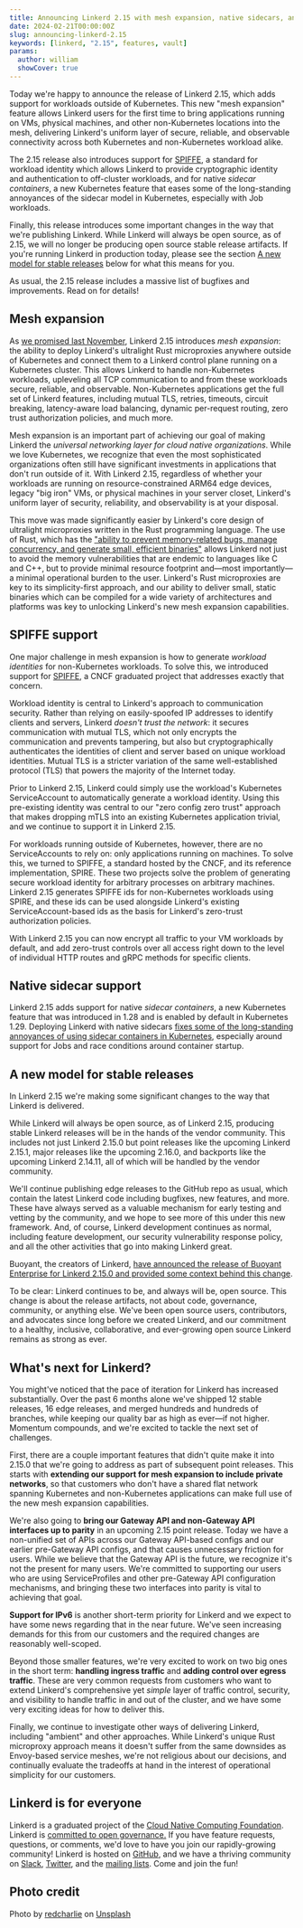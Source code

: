 ```yaml
---
title: Announcing Linkerd 2.15 with mesh expansion, native sidecars, and SPIFFE
date: 2024-02-21T00:00:00Z
slug: announcing-linkerd-2.15
keywords: [linkerd, "2.15", features, vault]
params:
  author: william
  showCover: true
---
```


Today we're happy to announce the release of Linkerd 2.15, which adds support
for workloads outside of Kubernetes. This new "mesh expansion" feature allows
Linkerd users for the first time to bring applications running on VMs, physical
machines, and other non-Kubernetes locations into the mesh, delivering Linkerd's
uniform layer of secure, reliable, and observable connectivity across both
Kubernetes and non-Kubernetes workload alike.

The 2.15 release also introduces support for [SPIFFE](https://spiffe.io), a
standard for workload identity which allows Linkerd to provide cryptographic
identity and authentication to off-cluster workloads, and for native _sidecar
containers_, a new Kubernetes feature that eases some of the long-standing
annoyances of the sidecar model in Kubernetes, especially with Job workloads.

Finally, this release introduces some important changes in the way that we're
publishing Linkerd. While Linkerd will always be open source, as of 2.15, we
will no longer be producing open source stable release artifacts. If you're
running Linkerd in production today, please see the section
[A new model for stable releases](#a-new-model-for-stable-releases) below for
what this means for you.

As usual, the 2.15 release includes a massive list of bugfixes and improvements.
Read on for details!

## Mesh expansion

As
[we promised last November](https://linkerd.io/2023/11/07/linkerd-mesh-expansion/),
Linkerd 2.15 introduces _mesh expansion_: the ability to deploy Linkerd's
ultralight Rust microproxies anywhere outside of Kubernetes and connect them to
a Linkerd control plane running on a Kubernetes cluster. This allows Linkerd to
handle non-Kubernetes workloads, upleveling all TCP communication to and from
these workloads secure, reliable, and observable. Non-Kubernetes applications
get the full set of Linkerd features, including mutual TLS, retries, timeouts,
circuit breaking, latency-aware load balancing, dynamic per-request routing,
zero trust authorization policies, and much more.

Mesh expansion is an important part of achieving our goal of making Linkerd the
_universal networking layer for cloud native organizations_. While we love
Kubernetes, we recognize that even the most sophisticated organizations often
still have significant investments in applications that don't run outside of it.
With Linkerd 2.15, regardless of whether your workloads are running on
resource-constrained ARM64 edge devices, legacy "big iron" VMs, or physical
machines in your server closet, Linkerd's uniform layer of security,
reliability, and observability is at your disposal.

This move was made significantly easier by Linkerd's core design of ultralight
microproxies written in the Rust programming language. The use of Rust, which
has the
["ability to prevent memory-related bugs, manage concurrency, and generate small, efficient binaries"](https://github.blog/2023-08-30-why-rust-is-the-most-admired-language-among-developers/#:~:text=Rust's%20minimal%20runtime%20and%20control,%2Dtime%2C%20and%20efficiency%20needs.)
allows Linkerd not just to avoid the memory vulnerabilities that are endemic to
languages like C and C++, but to provide minimal resource footprint and—most
importantly—a minimal operational burden to the user. Linkerd's Rust
microproxies are key to its simplicity-first approach, and our ability to
deliver small, static binaries which can be compiled for a wide variety of
architectures and platforms was key to unlocking Linkerd's new mesh expansion
capabilities.

## SPIFFE support

One major challenge in mesh expansion is how to generate _workload identities_
for non-Kubernetes workloads. To solve this, we introduced support for
[SPIFFE](https://spiffe.io), a CNCF graduated project that addresses exactly
that concern.

Workload identity is central to Linkerd's approach to communication security.
Rather than relying on easily-spoofed IP addresses to identify clients and
servers, Linkerd _doesn't trust the network_: it secures communication with
mutual TLS, which not only encrypts the communication and prevents tampering,
but also but cryptographically authenticates the identities of client and server
based on unique workload identities. Mutual TLS is a stricter variation of the
same well-established protocol (TLS) that powers the majority of the Internet
today.

Prior to Linkerd 2.15, Linkerd could simply use the workload's Kubernetes
ServiceAccount to automatically generate a workload identity. Using this
pre-existing identity was central to our "zero config zero trust" approach that
makes dropping mTLS into an existing Kubernetes application trivial, and we
continue to support it in Linkerd 2.15.

For workloads running outside of Kubernetes, however, there are no
ServiceAccounts to rely on: only applications running on machines. To solve
this, we turned to SPIFFE, a standard hosted by the CNCF, and its reference
implementation, SPIRE. These two projects solve the problem of generating secure
workload identity for arbitrary processes on arbitrary machines. Linkerd 2.15
generates SPIFFE ids for non-Kubernetes workloads using SPIRE, and these ids can
be used alongside Linkerd's existing ServiceAccount-based ids as the basis for
Linkerd's zero-trust authorization policies.

With Linkerd 2.15 you can now encrypt all traffic to your VM workloads by
default, and add zero-trust controls over all access right down to the level of
individual HTTP routes and gRPC methods for specific clients.

## Native sidecar support

Linkerd 2.15 adds support for native _sidecar containers_, a new Kubernetes
feature that was introduced in 1.28 and is enabled by default in Kubernetes
1.29. Deploying Linkerd with native sidecars
[fixes some of the long-standing annoyances of using sidecar containers in Kubernetes](https://buoyant.io/blog/kubernetes-1-28-revenge-of-the-sidecars),
especially around support for Jobs and race conditions around container startup.

## A new model for stable releases

In Linkerd 2.15 we're making some significant changes to the way that Linkerd is
delivered.

While Linkerd will always be open source, as of Linkerd 2.15, producing stable
Linkerd releases will be in the hands of the vendor community. This includes not
just Linkerd 2.15.0 but point releases like the upcoming Linkerd 2.15.1, major
releases like the upcoming 2.16.0, and backports like the upcoming Linkerd
2.14.11, all of which will be handled by the vendor community.

We'll continue publishing edge releases to the GitHub repo as usual, which
contain the latest Linkerd code including bugfixes, new features, and more.
These have always served as a valuable mechanism for early testing and vetting
by the community, and we hope to see more of this under this new framework. And,
of course, Linkerd development continues as normal, including feature
development, our security vulnerability response policy, and all the other
activities that go into making Linkerd great.

Buoyant, the creators of Linkerd,
[have announced the release of Buoyant Enterprise for Linkerd 2.15.0 and provided some context behind this change](https://buoyant.io/blog/announcing-linkerd-2-15-vm-workloads-spiffe-identities).

To be clear: Linkerd continues to be, and always will be, open source. This
change is about the release artifacts, not about code, governance, community, or
anything else. We've been open source users, contributors, and advocates since
long before we created Linkerd, and our commitment to a healthy, inclusive,
collaborative, and ever-growing open source Linkerd remains as strong as ever.

## What's next for Linkerd?

You might've noticed that the pace of iteration for Linkerd has increased
substantially. Over the past 6 months alone we've shipped 12 stable releases, 16
edge releases, and merged hundreds and hundreds of branches, while keeping our
quality bar as high as ever—if not higher. Momentum compounds, and we're excited
to tackle the next set of challenges.

First, there are a couple important features that didn't quite make it into
2.15.0 that we're going to address as part of subsequent point releases. This
starts with **extending our support for mesh expansion to include private
networks**, so that customers who don't have a shared flat network spanning
Kubernetes and non-Kubernetes applications can make full use of the new mesh
expansion capabilities.

We're also going to **bring our Gateway API and non-Gateway API interfaces up to
parity** in an upcoming 2.15 point release. Today we have a non-unified set of
APIs across our Gateway API-based configs and our earlier pre-Gateway API
configs, and that causes unnecessary friction for users. While we believe that
the Gateway API is the future, we recognize it's not the present for many users.
We're committed to supporting our users who are using ServiceProfiles and other
pre-Gateway API configuration mechanisms, and bringing these two interfaces into
parity is vital to achieving that goal.

**Support for IPv6** is another short-term priority for Linkerd and we expect to
have some news regarding that in the near future. We've seen increasing demands
for this from our customers and the required changes are reasonably well-scoped.

Beyond those smaller features, we're very excited to work on two big ones in the
short term: **handling ingress traffic** and **adding control over egress
traffic**. These are very common requests from customers who want to extend
Linkerd's comprehensive yet _simple_ layer of traffic control, security, and
visibility to handle traffic in and out of the cluster, and we have some very
exciting ideas for how to deliver this.

Finally, we continue to investigate other ways of delivering Linkerd, including
"ambient" and other approaches. While Linkerd's unique Rust microproxy approach
means it doesn't suffer from the same downsides as Envoy-based service meshes,
we're not religious about our decisions, and continually evaluate the tradeoffs
at hand in the interest of operational simplicity for our customers.

## Linkerd is for everyone

Linkerd is a graduated project of the
[Cloud Native Computing Foundation](https://cncf.io/). Linkerd is
[committed to open governance.](/2019/10/03/linkerds-commitment-to-open-governance/)
If you have feature requests, questions, or comments, we'd love to have you join
our rapidly-growing community! Linkerd is hosted on
[GitHub](https://github.com/linkerd/), and we have a thriving community on
[Slack](https://slack.linkerd.io/), [Twitter](https://twitter.com/linkerd), and
the [mailing lists](/community/get-involved/). Come and join the fun!

## Photo credit

Photo by
[redcharlie](https://unsplash.com/@redcharlie?utm_content=creditCopyText&utm_medium=referral&utm_source=unsplash)
on
[Unsplash](https://unsplash.com/photos/three-rhinos-walking-on-farm-road-xtvo0ffGKlI?utm_content=creditCopyText&utm_medium=referral&utm_source=unsplash)

